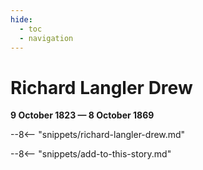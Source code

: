 ```yaml
---
hide:
  - toc
  - navigation 
---
```


# Richard Langler Drew

**9 October 1823 — 8 October 1869**

--8<-- "snippets/richard-langler-drew.md"

--8<-- "snippets/add-to-this-story.md"